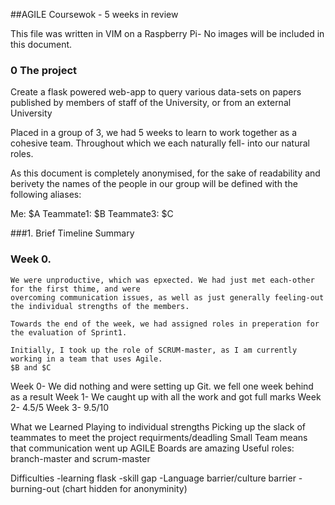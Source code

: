 ##AGILE Coursewok - 5 weeks in review

This file was written in VIM on a Raspberry Pi- No images will be included in this document.

### 0 The project
Create a flask powered web-app to query various data-sets on papers published by members of staff of the University, or from an external University

Placed in a group of 3, we had 5 weeks to learn to work together as a cohesive team. Throughout which we each naturally fell- into our natural roles.


As this document is completely anonymised, for the sake of readability and berivety
the names of the people in our group will be defined with the following aliases:

Me:		 $A
Teammate1:	 $B
Teammate3:	 $C


###1. Brief Timeline Summary

### Week 0.
	We were unproductive, which was epxected. We had just met each-other for the first thime, and were
	overcoming communication issues, as well as just generally feeling-out the individual strengths of the members.

	Towards the end of the week, we had assigned roles in preperation for the evaluation of Sprint1.
	
	Initially, I took up the role of SCRUM-master, as I am currently working in a team that uses Agile.
	$B and $C



Week 0- We did nothing and were setting up Git. we fell one week behind as a result
Week 1- We caught up with all the work and got full marks
Week 2- 4.5/5
Week 3- 9.5/10

What we Learned
	Playing to individual strengths
	Picking up the slack of teammates to meet the project requirments/deadling
	Small Team means that communication went up
	AGILE Boards are amazing
	Useful roles: branch-master and scrum-master
		



Difficulties
	-learning flask
	-skill gap
	-Language barrier/culture barrier
	-burning-out (chart hidden for anonyminity)

